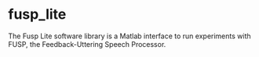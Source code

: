 fusp_lite
=========

The Fusp Lite software library is a Matlab interface to run experiments with FUSP, the Feedback-Uttering Speech Processor.
